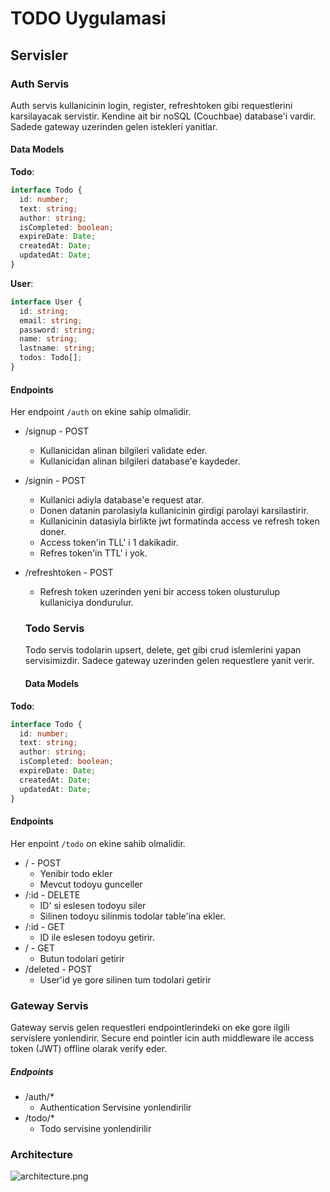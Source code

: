 # TODO Uygulamasi

## Servisler

### Auth Servis

Auth servis kullanicinin login, register, refreshtoken gibi requestlerini karsilayacak servistir. Kendine ait bir noSQL (Couchbae) database'i vardir. Sadede gateway uzerinden gelen istekleri yanitlar.

#### Data Models

**Todo**:

```ts
interface Todo {
  id: number;
  text: string;
  author: string;
  isCompleted: boolean;
  expireDate: Date;
  createdAt: Date;
  updatedAt: Date;
}
```

**User**:

```ts
interface User {
  id: string;
  email: string;
  password: string;
  name: string;
  lastname: string;
  todos: Todo[];
}
```

#### Endpoints

Her endpoint `/auth` on ekine sahip olmalidir.

- /signup - POST
  - Kullanicidan alinan bilgileri validate eder.
  - Kullanicidan alinan bilgileri database'e kaydeder.
- /signin - POST
  - Kullanici adiyla database'e request atar.
  - Donen datanin parolasiyla kullanicinin girdigi parolayi karsilastirir.
  - Kullanicinin datasiyla birlikte jwt formatinda access ve refresh token doner.
  - Access token'in TLL' i 1 dakikadir.
  - Refres token'in TTL' i yok.
- /refreshtoken - POST

  - Refresh token uzerinden yeni bir access token olusturulup kullaniciya dondurulur.

  ### Todo Servis

  Todo servis todolarin upsert, delete, get gibi crud islemlerini yapan servisimizdir. Sadece gateway uzerinden gelen requestlere yanit verir.

  #### Data Models

**Todo**:

```ts
interface Todo {
  id: number;
  text: string;
  author: string;
  isCompleted: boolean;
  expireDate: Date;
  createdAt: Date;
  updatedAt: Date;
}
```

#### Endpoints

Her enpoint `/todo` on ekine sahib olmalidir.

- / - POST
  - Yenibir todo ekler
  - Mevcut todoyu gunceller
- /:id - DELETE
  - ID' si eslesen todoyu siler
  - Silinen todoyu silinmis todolar table'ina ekler.
- /:id - GET
  - ID ile eslesen todoyu getirir.
- / - GET
  - Butun todolari getirir
- /deleted - POST
  - User'id ye gore silinen tum todolari getirir

### Gateway Servis

Gateway servis gelen requestleri endpointlerindeki on eke gore ilgili servislere yonlendirir. Secure end pointler icin auth middleware ile access token (JWT) offline olarak verify eder.

##### Endpoints

- /auth/\*
  - Authentication Servisine yonlendirilir
- /todo/\*
  - Todo servisine yonlendirilir

### Architecture

![architecture.png](https://uploads.inkdrop.app/attachments/user-28d8bf6ae780f83a9de255b95e12907f/file:4gdazvKbj/index-public)
